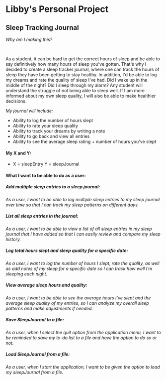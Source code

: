 # Libby's Personal Project

## Sleep Tracking Journal 

*Why am I making this?*

<br>

As a student, it can be hard to get the correct hours of sleep and be able to say definitively how many hours of sleep you've gotten.
That's why I decided to create a sleep tracker journal, where one can track the hours of sleep they have been getting to stay healthy. 
In addition, I'd be able to log my dreams and rate the quality of sleep I've had. Did I wake up in the middle of the night? Did I sleep through my alarm? Any student will understand the struggle of not being able to sleep well. If I am more informed about my own sleep quality, I will also be able to make healthier decisions. 

*My journal will include:*
- Ability to log the number of hours slept
- Ability to rate your sleep quality
- Ability to track your dreams by writing a note  
- Ability to go back and view all entries
- Ability to see the average sleep rating + number of hours you've slept

#### My X and Y: 
- X = sleepEntry Y = sleepJournal

#### What I want to be able to do as a user:

##### Add multiple sleep entries to a sleep journal:
*As a user, I want to be able to log multiple sleep entries to my sleep journal over time so that I can track my sleep patterns on different days.*

##### List all sleep entries in the journal:
*As a user, I want to be able to view a list of all sleep entries in my sleep journal that I have added so that I can easily review and compare my sleep history.*

##### Log total hours slept and sleep quality for a specific date:
*As a user, I want to log the number of hours I slept, rate the quality, as well as add notes of my sleep for a specific date so I can track how well I’m sleeping each night.*

##### View average sleep hours and quality:
*As a user, I want to be able to see the average hours I’ve slept and the average sleep quality of my entries, so I can analyze my overall sleep patterns and make adjustments if needed.*

##### Save SleepJournal to a file:
*As a user, when I select the quit option from the application menu, I want to be reminded to save my to-do list to a file and have the option to do so or not.*

##### Load SleepJournal from a file:
*As a user, when I start the application, I want to be given the option to load my sleepJournal from a file.*